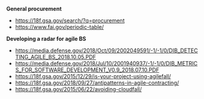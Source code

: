**General procurement**

- https://18f.gsa.gov/search/?q=procurement
- https://www.fai.gov/periodic-table/

**Developing a radar for agile BS**

- https://media.defense.gov/2018/Oct/09/2002049591/-1/-1/0/DIB_DETECTING_AGILE_BS_2018.10.05.PDF
- https://media.defense.gov/2018/Jul/10/2001940937/-1/-1/0/DIB_METRICS_FOR_SOFTWARE_DEVELOPMENT_V0.9_2018.07.10.PDF
- https://18f.gsa.gov/2015/12/29/is-your-project-using-agilefall/
- https://18f.gsa.gov/2018/09/27/antipatterns-in-agile-contracting/
- https://18f.gsa.gov/2015/06/22/avoiding-cloudfall/
